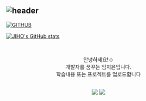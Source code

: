 <div align="left">
  
![header](https://capsule-render.vercel.app/api?type=waving&color=timeGradient&text=Welcome%20to%20Jiho's%20GitHub%20👋&animation=twinkling&fontSize=35&fontAlignY=40&fontAlign=70&height=250)
---
  
[![GITHUB](https://hits.seeyoufarm.com/api/count/incr/badge.svg?url=https%3A%2F%2Fgithub.com%2Fjiholee0&count_bg=%23F29494&title_bg=%232F2E2E&icon=github.svg&icon_color=%23FFFFFF&title=GITHUB&edge_flat=false)](https://github.com/jiholee0)

[![JIHO's GitHub stats](https://github-readme-stats.vercel.app/api?username=jiholee0&include_all_commits=true&theme=nord&hide_border=true&count_private=true)](https://github.com/jiholee0/github-readme-stats)
 
<br>

<div align="center">
  <p>
    안녕하세요!☺️ <br>
    개발자를 꿈꾸는 임지윤입니다.<br>
    학습내용 또는 프로젝트를 업로드합니다<br><br>
  </p>
</div>
<div align="center">
  <p>
  </p>
</div>

<div align="center">
  <img src="https://github-readme-stats.vercel.app/api?username=Jiyoon0612&hide=contribs,prs&show_icons=true&theme=tokyonight"/>
  <img src="https://github-readme-stats.vercel.app/api/top-langs/?username=Jiyoon0612&layout=compact&theme=tokyonight"/>
</div><br>

<!---
Jiyoon0612/Jiyoon0612 is a ✨ special ✨ repository because its `README.md` (this file) appears on your GitHub profile.
You can click the Preview link to take a look at your changes.
--->
